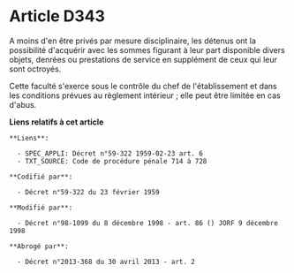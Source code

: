 # Article D343

A moins d'en être privés par mesure disciplinaire, les détenus ont la possibilité d'acquérir avec les sommes figurant à leur
part disponible divers objets, denrées ou prestations de service en supplément de ceux qui leur sont octroyés.

Cette faculté s'exerce sous le contrôle du chef de l'établissement et dans les conditions prévues au règlement intérieur ;
elle peut être limitée en cas d'abus.

**Liens relatifs à cet article**

	**Liens**:

	  - SPEC_APPLI: Décret n°59-322 1959-02-23 art. 6
	  - TXT_SOURCE: Code de procédure pénale 714 à 728

	**Codifié par**:

	  - Décret n°59-322 du 23 février 1959

	**Modifié par**:

	  - Décret n°98-1099 du 8 décembre 1998 - art. 86 () JORF 9 décembre 1998

	**Abrogé par**:

	  - Décret n°2013-368 du 30 avril 2013 - art. 2
